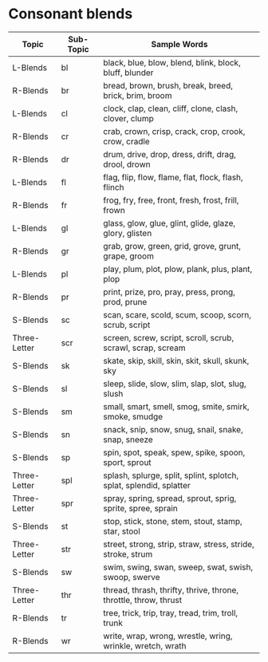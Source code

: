 # Consonant blends

| Topic        | Sub-Topic | Sample Words                                                       |
| ------------ | --------- | ------------------------------------------------------------------ |
| L-Blends     | bl        | black, blue, blow, blend, blink, block, bluff, blunder             |
| R-Blends     | br        | bread, brown, brush, break, breed, brick, brim, broom              |
| L-Blends     | cl        | clock, clap, clean, cliff, clone, clash, clover, clump             |
| R-Blends     | cr        | crab, crown, crisp, crack, crop, crook, crow, cradle               |
| R-Blends     | dr        | drum, drive, drop, dress, drift, drag, drool, drown                |
| L-Blends     | fl        | flag, flip, flow, flame, flat, flock, flash, flinch                |
| R-Blends     | fr        | frog, fry, free, front, fresh, frost, frill, frown                 |
| L-Blends     | gl        | glass, glow, glue, glint, glide, glaze, glory, glisten             |
| R-Blends     | gr        | grab, grow, green, grid, grove, grunt, grape, groom                |
| L-Blends     | pl        | play, plum, plot, plow, plank, plus, plant, plop                   |
| R-Blends     | pr        | print, prize, pro, pray, press, prong, prod, prune                 |
| S-Blends     | sc        | scan, scare, scold, scum, scoop, scorn, scrub, script              |
| Three-Letter | scr       | screen, screw, script, scroll, scrub, scrawl, scrap, scream        |
| S-Blends     | sk        | skate, skip, skill, skin, skit, skull, skunk, sky                  |
| S-Blends     | sl        | sleep, slide, slow, slim, slap, slot, slug, slush                  |
| S-Blends     | sm        | small, smart, smell, smog, smite, smirk, smoke, smudge             |
| S-Blends     | sn        | snack, snip, snow, snug, snail, snake, snap, sneeze                |
| S-Blends     | sp        | spin, spot, speak, spew, spike, spoon, sport, sprout               |
| Three-Letter | spl       | splash, splurge, split, splint, splotch, splat, splendid, splatter |
| Three-Letter | spr       | spray, spring, spread, sprout, sprig, sprite, spree, sprain        |
| S-Blends     | st        | stop, stick, stone, stem, stout, stamp, star, stool                |
| Three-Letter | str       | street, strong, strip, straw, stress, stride, stroke, strum        |
| S-Blends     | sw        | swim, swing, swan, sweep, swat, swish, swoop, swerve               |
| Three-Letter | thr       | thread, thrash, thrifty, thrive, throne, throttle, throw, thrust   |
| R-Blends     | tr        | tree, trick, trip, tray, tread, trim, troll, trunk                 |
| R-Blends     | wr        | write, wrap, wrong, wrestle, wring, wrinkle, wretch, wrath         |
